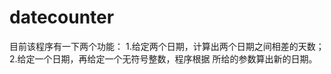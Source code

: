 datecounter
===========

目前该程序有一下两个功能：
1.给定两个日期，计算出两个日期之间相差的天数；
2.给定一个日期，再给定一个无符号整数，程序根据
所给的参数算出新的日期。
